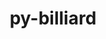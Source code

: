---
title: "py-billiard"
layout: cache
categories: [package, develop-2023-08-27]
meta: {"versions": ["3.6.4.0"], "compilers": ["gcc@=7.5.0"], "oss": ["ubuntu18.04"], "platforms": ["linux"], "targets": ["x86_64_v3"], "stacks": ["radiuss", "root"], "num_specs": 1, "num_specs_by_stack": {"radiuss": 1, "root": 1}}
spec_details: [{"hash": "waxjgzimywbt666qwdzwoakuextuolwd", "compiler": "gcc@=7.5.0", "versions": ["3.6.4.0"], "os": "ubuntu18.04", "platform": "linux", "target": "x86_64_v3", "variants": ["build_system=python_pip"], "stacks": ["radiuss", "root"], "size": "-", "tarball": "https://binaries.spack.io/develop-2023-08-27/build_cache/linux-ubuntu18.04-x86_64_v3/gcc-7.5.0/py-billiard-3.6.4.0/linux-ubuntu18.04-x86_64_v3-gcc-7.5.0-py-billiard-3.6.4.0-waxjgzimywbt666qwdzwoakuextuolwd.spack"}]
---